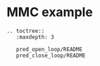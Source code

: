 # MMC example

```{eval-rst}
.. toctree::
   :maxdepth: 3

   pred_open_loop/README
   pred_close_loop/README

```